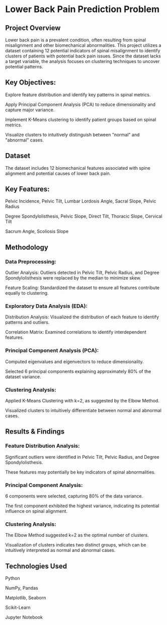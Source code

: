 # Lower Back Pain Prediction Problem
## Project Overview
Lower back pain is a prevalent condition, often resulting from spinal misalignment and other biomechanical abnormalities. This project utilizes a dataset containing 12 potential indicators of spinal misalignment to identify clusters of patients with potential back pain issues. Since the dataset lacks a target variable, the analysis focuses on clustering techniques to uncover potential patterns.

## Key Objectives:
Explore feature distribution and identify key patterns in spinal metrics.

Apply Principal Component Analysis (PCA) to reduce dimensionality and capture major variance.

Implement K-Means clustering to identify patient groups based on spinal metrics.

Visualize clusters to intuitively distinguish between "normal" and "abnormal" cases.

## Dataset
The dataset includes 12 biomechanical features associated with spine alignment and potential causes of lower back pain.

## Key Features:

Pelvic Incidence, Pelvic Tilt, Lumbar Lordosis Angle, Sacral Slope, Pelvic Radius

Degree Spondylolisthesis, Pelvic Slope, Direct Tilt, Thoracic Slope, Cervical Tilt

Sacrum Angle, Scoliosis Slope

## Methodology
### Data Preprocessing:

Outlier Analysis: Outliers detected in Pelvic Tilt, Pelvic Radius, and Degree Spondylolisthesis were replaced by the median to minimize skew.

Feature Scaling: Standardized the dataset to ensure all features contribute equally to clustering.

### Exploratory Data Analysis (EDA):

Distribution Analysis: Visualized the distribution of each feature to identify patterns and outliers.

Correlation Matrix: Examined correlations to identify interdependent features.

### Principal Component Analysis (PCA):

Computed eigenvalues and eigenvectors to reduce dimensionality.

Selected 6 principal components explaining approximately 80% of the dataset variance.

### Clustering Analysis:

Applied K-Means Clustering with k=2, as suggested by the Elbow Method.

Visualized clusters to intuitively differentiate between normal and abnormal cases.

## Results & Findings
### Feature Distribution Analysis:

Significant outliers were identified in Pelvic Tilt, Pelvic Radius, and Degree Spondylolisthesis.

These features may potentially be key indicators of spinal abnormalities.

### Principal Component Analysis:

6 components were selected, capturing 80% of the data variance.

The first component exhibited the highest variance, indicating its potential influence on spinal alignment.

### Clustering Analysis:

The Elbow Method suggested k=2 as the optimal number of clusters.

Visualization of clusters indicates two distinct groups, which can be intuitively interpreted as normal and abnormal cases.

## Technologies Used
Python

NumPy, Pandas

Matplotlib, Seaborn

Scikit-Learn

Jupyter Notebook

